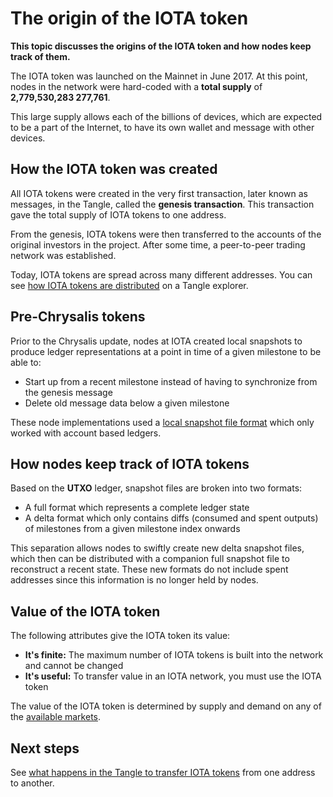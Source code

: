# The origin of the IOTA token

**This topic discusses the origins of the IOTA token and how nodes keep track of them.**

The IOTA token was launched on the Mainnet in June 2017. At this point, nodes in the network were hard-coded with a **total supply** of **2,779,530,283 277,761**.

This large supply allows each of the billions of devices, which are expected to be a part of the Internet, to have its own wallet and message with other devices.

## How the IOTA token was created

All IOTA tokens were created in the very first transaction, later known as messages, in the Tangle, called the **genesis transaction**. This transaction gave the total supply of IOTA tokens to one address.

From the genesis, IOTA tokens were then transferred to the accounts of the original investors in the project. After some time, a peer-to-peer trading network was established.

Today, IOTA tokens are spread across many different addresses. You can see [how IOTA tokens are distributed](https://thetangle.org/statistics/tokens-distribution) on a Tangle explorer.

## Pre-Chrysalis tokens

Prior to the Chrysalis update, nodes at IOTA created local snapshots to produce ledger representations at a point in time of a given milestone to be able to:

- Start up from a recent milestone instead of having to synchronize from the genesis message
- Delete old message data below a given milestone

These node implementations used a [local snapshot file format](https://github.com/iotaledger/iri-ls-sa-merger/tree/351020d3b5e342b6e9a41f2868575ab7ff8c251c#generating-an-export-file-from-a-localsnapshots-db) which only worked with account based ledgers.

## How nodes keep track of IOTA tokens

Based on the **UTXO** ledger, snapshot files are broken into two formats:

- A full format which represents a complete ledger state
- A delta format which only contains diffs (consumed and spent outputs) of milestones from a given milestone index onwards

This separation allows nodes to swiftly create new delta snapshot files, which then can be distributed with a companion full snapshot file to reconstruct a recent state. These new formats do not include spent addresses since this information is no longer held by nodes.

## Value of the IOTA token

The following attributes give the IOTA token its value:

- **It's finite:** The maximum number of IOTA tokens is built into the network and cannot be changed
- **It's useful:** To transfer value in an IOTA network, you must use the IOTA token

The value of the IOTA token is determined by supply and demand on any of the [available markets](https://www.iota.org/get-started/buy-iota).

## Next steps

See [what happens in the Tangle to transfer IOTA tokens](../the-tangle/how-transfer-tokens.md) from one address to another.

